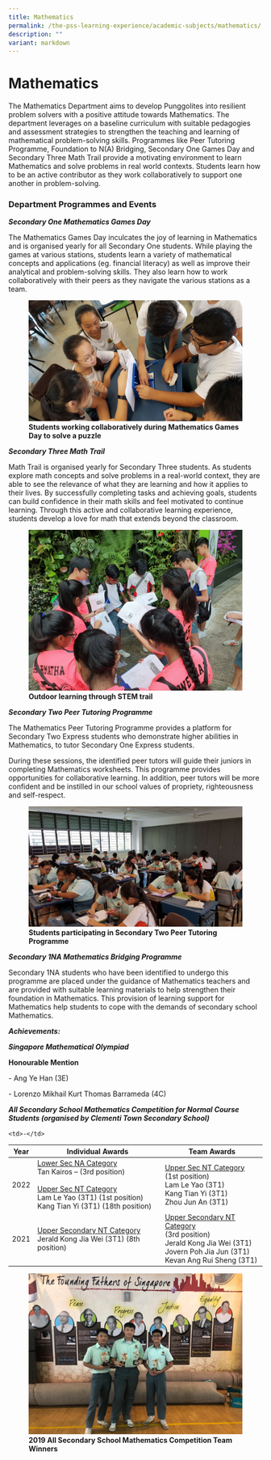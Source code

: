 ```yaml
---
title: Mathematics
permalink: /the-pss-learning-experience/academic-subjects/mathematics/
description: ""
variant: markdown
---
```

# Mathematics

 The Mathematics Department aims to develop Punggolites into resilient problem solvers with a positive attitude towards Mathematics. The department leverages on a baseline curriculum with suitable pedagogies and assessment strategies to strengthen the teaching and learning of mathematical problem-solving skills. Programmes like Peer Tutoring Programme, Foundation to N(A) Bridging, Secondary One Games Day and Secondary Three Math Trail provide a motivating environment to learn Mathematics and solve problems in real world contexts. Students learn how to be an active contributor as they work collaboratively to support one another in problem-solving.
 

### Department Programmes and Events

  

**_Secondary One Mathematics Games Day_**

The Mathematics Games Day inculcates the joy of learning in Mathematics and is organised yearly for all Secondary One students. While playing the games at various stations, students learn a variety of mathematical concepts and applications (eg. financial literacy) as well as improve their analytical and problem-solving skills. They also learn how to work collaboratively with their peers as they navigate the various stations as a team.


<figure>
<img src="/images/Academic%20Subjects/Mathematics/Students%20working%20collaboratively%20during%20Mathematics%20Games%20Day%20to%20solve%20a%20puzzle.jpg">
<figcaption> <strong>Students working collaboratively during Mathematics Games Day to solve a puzzle</strong> </figcaption>
</figure>



**_Secondary Three Math Trail_**

Math Trail is organised yearly for  Secondary Three students. As students explore math concepts and solve problems in a real-world context, they are able to see the relevance of what they are learning and how it applies to their lives. By successfully completing tasks and achieving goals, students can build confidence in their math skills and feel motivated to continue learning. Through this active and collaborative learning experience, students develop a love for math that extends beyond the classroom.


<figure>
<img src="/images/Academic%20Subjects/Mathematics/Outdoor%20learning%20through%20STEM%20trail.jpg">
<figcaption> <strong>Outdoor learning through STEM trail
</strong> </figcaption>
</figure>


**_Secondary Two Peer Tutoring Programme_**

  

The Mathematics Peer Tutoring Programme provides a platform for  Secondary Two Express students who demonstrate higher abilities in Mathematics, to tutor Secondary One Express students.

During these sessions, the identified peer tutors will guide their juniors in completing Mathematics worksheets. This programme provides opportunities for collaborative learning. In addition, peer tutors will be more confident and be instilled in our school values of propriety, righteousness and self-respect.

 
<figure>
<img src="/images/Academic%20Subjects/Mathematics/Students%20participating%20in%20Secondary%20Two%20Peer%20Tutoring%20Programme.jpg">
<figcaption> <strong>Students participating in Secondary Two Peer Tutoring Programme
</strong> </figcaption>
</figure>


**_Secondary 1NA Mathematics Bridging Programme_**

  

Secondary 1NA students who have been identified to undergo this programme are placed under the guidance of Mathematics teachers and are provided with suitable learning materials to help strengthen their foundation in Mathematics. This provision of learning support for Mathematics  help students to cope with the demands of secondary school Mathematics.

  

  

**_Achievements:_**

***Singapore  Mathematical Olympiad***
 
**Honourable Mention**

\- Ang Ye Han (3E)

\- Lorenzo Mikhail Kurt Thomas Barrameda (4C)


**_All Secondary School Mathematics Competition for Normal Course Students (organised by Clementi Town Secondary School)_**

<table>
<thead>
  <tr>
    <th>Year<br></th>
    <th>Individual Awards<br></th>
    <th>Team Awards<br></th>
  </tr>
</thead>
<tbody>
  <tr>
    <td>2022<br></td>
    <td><u>Lower Sec NA Category</u><br>Tan Kairos – (3rd position)<br> <br><u>Upper Sec NT Category</u><br>Lam Le Yao (3T1) (1st position)<br>Kang Tian Yi (3T1) (18th position)<br></td>
    <td><u>Upper Sec NT Category</u><br>(1st position)<br>Lam Le Yao (3T1)<br>Kang Tian Yi (3T1)<br>Zhou Jun An (3T1)<br></td>
  </tr>
  <tr>
    <td>2021<br></td>
    <td><u>Upper Secondary NT Category</u><br>Jerald Kong Jia Wei (3T1) (8th position)<br></td>
    <td><u>Upper Secondary NT Category</u><br>(3rd position)<br> Jerald Kong Jia Wei (3T1)<br>Jovern Poh Jia Jun (3T1)<br>Kevan Ang Rui Sheng (3T1)</td>
  </tr>
  <tr>
  
    <td>-</td>
  </tr>
</tbody>
</table>



<figure>
<img src="/images/Academic%20Subjects/Mathematics/2019%20All%20Secondary%20School%20Mathematics%20Competition%20Team%20Winners.jpg">
<figcaption> <strong>2019 All Secondary School Mathematics Competition Team Winners
</strong> </figcaption>
</figure>